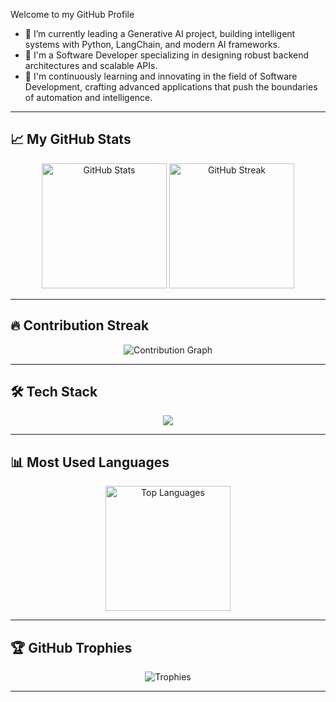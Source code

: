 Welcome to my GitHub Profile

- 🔭 I’m currently leading a Generative AI project, building intelligent systems with Python, LangChain, and modern AI frameworks.
- 🌱 I'm a Software Developer specializing in designing robust backend architectures and scalable APIs.
- 🚀 I'm continuously learning and innovating in the field of Software Development, crafting advanced applications that push the boundaries of automation and intelligence.


---

## 📈 My GitHub Stats

<p align="center">
  <img src="https://github-readme-stats.vercel.app/api?username=rule0x00&show_icons=true&theme=tokyonight" alt="GitHub Stats" height="200"/>
  <img src="https://github-readme-streak-stats.herokuapp.com/?user=rule0x00&theme=tokyonight" alt="GitHub Streak" height="200"/>
</p>

---

## 🔥 Contribution Streak

<p align="center">
  <img src="https://github-readme-activity-graph.vercel.app/graph?username=rule0x00&theme=react-dark" alt="Contribution Graph" />
</p>

---

## 🛠️ Tech Stack

<div align="center">
  <img src="https://skillicons.dev/icons?i=python,typescript,nodejs,react,mongodb,express,fastapi,tailwind" />
</div>

---

## 📊 Most Used Languages

<p align="center">
  <img src="https://github-readme-stats.vercel.app/api/top-langs/?username=rule0x00&layout=compact&theme=tokyonight" alt="Top Languages" height="200"/>
</p>

---

## 🏆 GitHub Trophies

<p align="center">
  <img src="https://github-profile-trophy.vercel.app/?username=rule0x00&theme=algolia&no-frame=true&no-bg=true&margin-w=4" alt="Trophies" />
</p>

---
